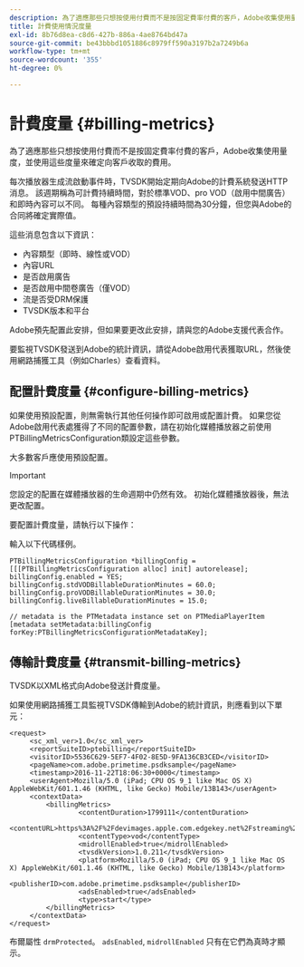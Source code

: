 ```yaml
---
description: 為了適應那些只想按使用付費而不是按固定費率付費的客戶，Adobe收集使用量度，並使用這些度量來確定向客戶收取的費用。
title: 計費使用情況度量
exl-id: 8b76d8ea-c8d6-427b-886a-4ae8764bd47a
source-git-commit: be43bbbd1051886c8979ff590a3197b2a7249b6a
workflow-type: tm+mt
source-wordcount: '355'
ht-degree: 0%

---
```


# 計費度量 {#billing-metrics}

為了適應那些只想按使用付費而不是按固定費率付費的客戶，Adobe收集使用量度，並使用這些度量來確定向客戶收取的費用。

每次播放器生成流啟動事件時，TVSDK開始定期向Adobe的計費系統發送HTTP消息。 該週期稱為可計費持續時間，對於標準VOD、pro VOD（啟用中間廣告）和即時內容可以不同。 每種內容類型的預設持續時間為30分鐘，但您與Adobe的合同將確定實際值。

這些消息包含以下資訊：

* 內容類型（即時、線性或VOD）
* 內容URL
* 是否啟用廣告
* 是否啟用中間卷廣告（僅VOD）
* 流是否受DRM保護
* TVSDK版本和平台

Adobe預先配置此安排，但如果要更改此安排，請與您的Adobe支援代表合作。

要監視TVSDK發送到Adobe的統計資訊，請從Adobe啟用代表獲取URL，然後使用網路捕獲工具（例如Charles）查看資料。

## 配置計費度量 {#configure-billing-metrics}

如果使用預設配置，則無需執行其他任何操作即可啟用或配置計費。 如果您從Adobe啟用代表處獲得了不同的配置參數，請在初始化媒體播放器之前使用PTBillingMetricsConfiguration類設定這些參數。

大多數客戶應使用預設配置。

>[!IMPORTANT]
>
>您設定的配置在媒體播放器的生命週期中仍然有效。 初始化媒體播放器後，無法更改配置。

要配置計費度量，請執行以下操作：

輸入以下代碼樣例。

```
PTBillingMetricsConfiguration *billingConfig = [[[PTBillingMetricsConfiguration alloc] init] autorelease]; 
billingConfig.enabled = YES; 
billingConfig.stdVODBillableDurationMinutes = 60.0; 
billingConfig.proVODBillableDurationMinutes = 30.0; 
billingConfig.liveBillableDurationMinutes = 15.0; 
                
// metadata is the PTMetadata instance set on PTMediaPlayerItem 
[metadata setMetadata:billingConfig forKey:PTBillingMetricsConfigurationMetadataKey];
```

## 傳輸計費度量 {#transmit-billing-metrics}

TVSDK以XML格式向Adobe發送計費度量。

<!--<a id="example_13ABDB1CC0B549968A534765378DA3A0"></a>-->

如果使用網路捕獲工具監視TVSDK傳輸到Adobe的統計資訊，則應看到以下單元：

```
<request> 
     <sc_xml_ver>1.0</sc_xml_ver> 
     <reportSuiteID>ptebilling</reportSuiteID> 
     <visitorID>5536C629-5EF7-4F02-8E5D-9FA136CB3CED</visitorID> 
     <pageName>com.adobe.primetime.psdksample</pageName> 
     <timestamp>2016-11-22T18:06:30+0000</timestamp> 
     <userAgent>Mozilla/5.0 (iPad; CPU OS 9_1 like Mac OS X) AppleWebKit/601.1.46 (KHTML, like Gecko) Mobile/13B143</userAgent> 
     <contextData> 
         <billingMetrics> 
                 <contentDuration>1799111</contentDuration> 
                 <contentURL>https%3A%2F%2Fdevimages.apple.com.edgekey.net%2Fstreaming%2Fexamples%2Fbipbop_16x9%2Fbipbop_16x9_variant.m3u8</contentURL> 
                 <contentType>vod</contentType> 
                 <midrollEnabled>true</midrollEnabled> 
                 <tvsdkVersion>1.0.211</tvsdkVersion> 
                 <platform>Mozilla/5.0 (iPad; CPU OS 9_1 like Mac OS X) AppleWebKit/601.1.46 (KHTML, like Gecko) Mobile/13B143</platform> 
                 <publisherID>com.adobe.primetime.psdksample</publisherID> 
                 <adsEnabled>true</adsEnabled> 
                 <type>start</type> 
         </billingMetrics> 
     </contextData> 
</request>
```

布爾屬性 `drmProtected`。 `adsEnabled`, `midrollEnabled` 只有在它們為真時才顯示。
